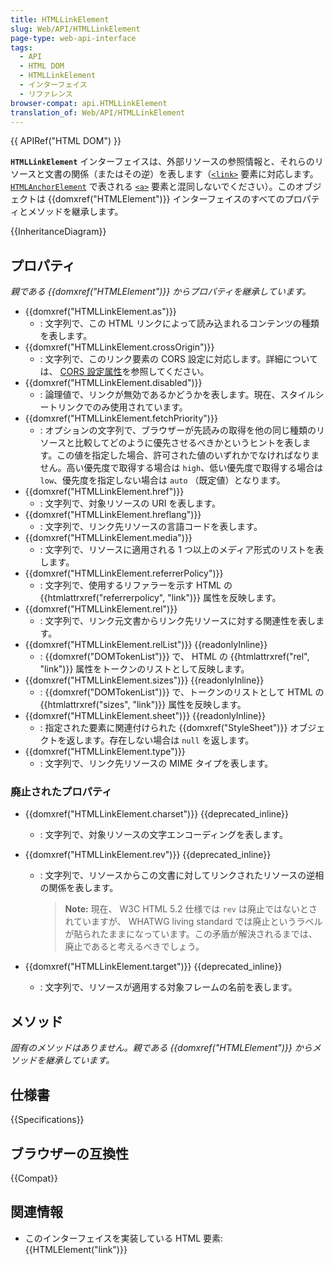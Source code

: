 ```yaml
---
title: HTMLLinkElement
slug: Web/API/HTMLLinkElement
page-type: web-api-interface
tags:
  - API
  - HTML DOM
  - HTMLLinkElement
  - インターフェイス
  - リファレンス
browser-compat: api.HTMLLinkElement
translation_of: Web/API/HTMLLinkElement
---
```

{{ APIRef("HTML DOM") }}

**`HTMLLinkElement`** インターフェイスは、外部リソースの参照情報と、それらのリソースと文書の関係（またはその逆）を表します（[`<link>`](/ja/docs/Web/HTML/Element/link) 要素に対応します。 [`HTMLAnchorElement`](/ja/docs/Web/API/HTMLAnchorElement) で表される [`<a>`](/ja/docs/Web/HTML/Element/a) 要素と混同しないでください）。このオブジェクトは {{domxref("HTMLElement")}} インターフェイスのすべてのプロパティとメソッドを継承します。

{{InheritanceDiagram}}

## プロパティ

_親である {{domxref("HTMLElement")}} からプロパティを継承しています。_

- {{domxref("HTMLLinkElement.as")}}
  - : 文字列で、この HTML リンクによって読み込まれるコンテンツの種類を表します。
- {{domxref("HTMLLinkElement.crossOrigin")}}
  - : 文字列で、このリンク要素の CORS 設定に対応します。詳細については、 [CORS 設定属性](/ja/docs/Web/HTML/Attributes/crossorigin)を参照してください。
- {{domxref("HTMLLinkElement.disabled")}}
  - : 論理値で、リンクが無効であるかどうかを表します。現在、スタイルシートリンクでのみ使用されています。
- {{domxref("HTMLLinkElement.fetchPriority")}}
  - : オプションの文字列で、ブラウザーが先読みの取得を他の同じ種類のリソースと比較してどのように優先させるべきかというヒントを表します。この値を指定した場合、許可された値のいずれかでなければなりません。高い優先度で取得する場合は `high`、低い優先度で取得する場合は `low`、優先度を指定しない場合は `auto` （既定値）となります。
- {{domxref("HTMLLinkElement.href")}}
  - : 文字列で、対象リソースの URI を表します。
- {{domxref("HTMLLinkElement.hreflang")}}
  - : 文字列で、リンク先リソースの言語コードを表します。
- {{domxref("HTMLLinkElement.media")}}
  - : 文字列で、リソースに適用される 1 つ以上のメディア形式のリストを表します。
- {{domxref("HTMLLinkElement.referrerPolicy")}}
  - : 文字列で、使用するリファラーを示す HTML の {{htmlattrxref("referrerpolicy", "link")}} 属性を反映します。
- {{domxref("HTMLLinkElement.rel")}}
  - : 文字列で、リンク元文書からリンク先リソースに対する関連性を表します。
- {{domxref("HTMLLinkElement.relList")}} {{readonlyInline}}
  - : {{domxref("DOMTokenList")}} で、 HTML の {{htmlattrxref("rel", "link")}} 属性をトークンのリストとして反映します。
- {{domxref("HTMLLinkElement.sizes")}} {{readonlyInline}}
  - : {{domxref("DOMTokenList")}} で、トークンのリストとして HTML の {{htmlattrxref("sizes", "link")}} 属性を反映します。
- {{domxref("HTMLLinkElement.sheet")}} {{readonlyInline}}
  - : 指定された要素に関連付けられた {{domxref("StyleSheet")}} オブジェクトを返します。存在しない場合は `null` を返します。
- {{domxref("HTMLLinkElement.type")}}
  - : 文字列で、リンク先リソースの MIME タイプを表します。

### 廃止されたプロパティ

- {{domxref("HTMLLinkElement.charset")}} {{deprecated_inline}}
  - : 文字列で、対象リソースの文字エンコーディングを表します。
- {{domxref("HTMLLinkElement.rev")}} {{deprecated_inline}}

  - : 文字列で、リソースからこの文書に対してリンクされたリソースの逆相の関係を表します。

    > **Note:** 現在、 W3C HTML 5.2 仕様では `rev` は廃止ではないとされていますが、 WHATWG living standard では廃止というラベルが貼られたままになっています。この矛盾が解決されるまでは、廃止であると考えるべきでしょう。

- {{domxref("HTMLLinkElement.target")}} {{deprecated_inline}}
  - : 文字列で、リソースが適用する対象フレームの名前を表します。

## メソッド

_固有のメソッドはありません。親である {{domxref("HTMLElement")}} からメソッドを継承しています。_

## 仕様書

{{Specifications}}

## ブラウザーの互換性

{{Compat}}

## 関連情報

- このインターフェイスを実装している HTML 要素: {{HTMLElement("link")}}
